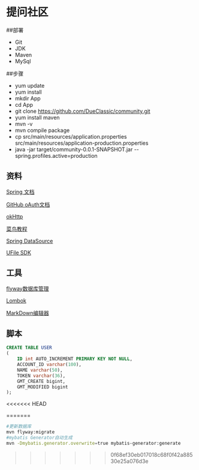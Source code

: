 # 提问社区

##部署

- Git
- JDK
- Maven
- MySql

##步骤

- yum update 
- yum install
- mkdir App
- cd App
- git clone https://github.com/DueClassic/community.git
- yum install maven
- mvn -v
- mvn compile package
- cp src/main/resources/application.properties src/main/resources/application-production.properties 
- java -jar target/community-0.0.1-SNAPSHOT.jar --spring.profiles.active=production


## 资料
[Spring 文档](https://spring.io/guides/)

[GitHub oAuth文档](https://developer.github.com/apps/building-oauth-apps/authorizing-oauth-apps/)

[okHttp](https://square.github.io/okhttp/)

[菜鸟教程](https://www.runoob.com/)

[Spring DataSource](https://docs.spring.io/spring-boot/docs/2.0.0.RC1/reference/htmlsingle/#boot-features-embedded-database-support)

[UFile SDK](https://docs.ucloud.cn/storage_cdn/ufile/api_reference)


## 工具
[flyway数据库管理](https://flywaydb.org/getstarted/firststeps/maven)

[Lombok](https://projectlombok.org/)

[MarkDown编辑器](https://pandao.github.io/editor.md/)

## 脚本

```sql
CREATE TABLE USER
(
    ID int AUTO_INCREMENT PRIMARY KEY NOT NULL,
    ACCOUNT_ID varchar(100),
    NAME varchar(50),
    TOKEN varchar(36),
    GMT_CREATE bigint,
    GMT_MODIFIED bigint
);
```
<<<<<<< HEAD

=======
```bash
#更新数据库
mvn flyway:migrate
#mybatis Generator自动生成
mvn -Dmybatis.generator.overwrite=true mybatis-generator:generate
```
>>>>>>> 0f68ef30eb017018c68f0f42a88530e25a076d3e
